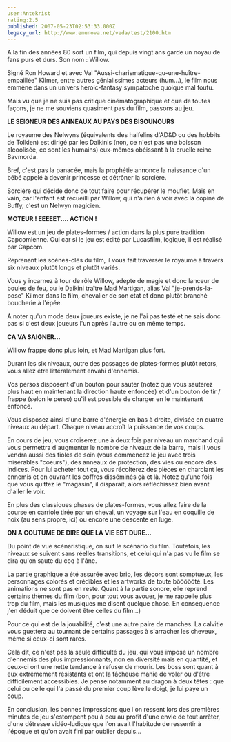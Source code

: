 ```yaml
---
user:Antekrist
rating:2.5
published: 2007-05-23T02:53:33.000Z
legacy_url: http://www.emunova.net/veda/test/2100.htm
---
```

A la fin des années 80 sort un film, qui depuis vingt ans garde un noyau de fans purs et durs. Son nom : Willow.  

Signé Ron Howard et avec Val "Aussi-charismatique-qu-une-huître-empaillée" Kilmer, entre autres génialissimes acteurs (hum...), le film nous emmène dans un univers heroic-fantasy sympatoche quoique mal foutu.  

Mais vu que je ne suis pas critique cinématographique et que de toutes façons, je ne me souviens quasiment pas du film, passons au jeu.  

  

**LE SEIGNEUR DES ANNEAUX AU PAYS DES BISOUNOURS**  

Le royaume des Nelwyns (équivalents des halfelins d'AD&D ou des hobbits de Tolkien) est dirigé par les Daikinis (non, ce n'est pas une boisson alcoolisée, ce sont les humains) eux-mêmes obéissant à la cruelle reine Bavmorda.  

Bref, c'est pas la panacée, mais la prophétie annonce la naissance d'un bébé appelé à devenir princesse et détrôner la sorcière.  

Sorcière qui décide donc de tout faire pour récupérer le mouflet. Mais en vain, car l'enfant est recueilli par Willow, qui n'a rien à voir avec la copine de Buffy, c'est un Nelwyn magicien.  

  

**MOTEUR ! EEEEET.... ACTION !**  

Willow est un jeu de plates-formes / action dans la plus pure tradition Capcomienne. Oui car si le jeu est édité par Lucasfilm, logique, il est réalisé par Capcom.  

Reprenant les scènes-clés du film, il vous fait traverser le royaume à travers six niveaux plutôt longs et plutôt variés.  

Vous y incarnez à tour de rôle Willow, adepte de magie et donc lanceur de boules de feu, ou le Daikini traître Mad Martigan, alias Val "je-prends-la-pose" Kilmer dans le film, chevalier de son état et donc plutôt branché boucherie à l'épée.  

A noter qu'un mode deux joueurs existe, je ne l'ai pas testé et ne sais donc pas si c'est deux joueurs l'un après l'autre ou en même temps.  

  

**CA VA SAIGNER...**  

Willow frappe donc plus loin, et Mad Martigan plus fort.  

Durant les six niveaux, outre des passages de plates-formes plutôt retors, vous allez être littéralement envahi d'ennemis.  

Vos persos disposent d'un bouton pour sauter (notez que vous sauterez plus haut en maintenant la direction haute enfoncée) et d'un bouton de tir / frappe (selon le perso) qu'il est possible de charger en le maintenant enfoncé.  

Vous disposez ainsi d'une barre d'énergie en bas à droite, divisée en quatre niveaux au départ. Chaque niveau accroît la puissance de vos coups.  

En cours de jeu, vous croiserez une à deux fois par niveau un marchand qui vous permettra d'augmenter le nombre de niveaux de la barre, mais il vous vendra aussi des fioles de soin (vous commencez le jeu avec trois misérables "coeurs"), des anneaux de protection, des vies ou encore des indices. Pour lui acheter tout ça, vous récolterez des pièces en charclant les ennemis et en ouvrant les coffres disséminés çà et là. Notez qu'une fois que vous quittez le "magasin", il disparaît, alors réfléchissez bien avant d'aller le voir.  

En plus des classiques phases de plates-formes, vous allez faire de la course en carriole tirée par un cheval, un voyage sur l'eau en coquille de noix (au sens propre, ici) ou encore une descente en luge.  

  

**ON A COUTUME DE DIRE QUE LA VIE EST DURE...**  

Du point de vue scénaristique, on suit le scénario du film. Toutefois, les niveaux se suivent sans réelles transitions, et celui qui n'a pas vu le film se dira qu'on saute du coq à l'âne.  

La partie graphique a été assurée avec brio, les décors sont somptueux, les personnages colorés et crédibles et les artworks de toute bôôôôôté. Les animations ne sont pas en reste. Quant à la partie sonore, elle reprend certains thèmes du film (bon, pour tout vous avouer, je me rappelle plus trop du film, mais les musiques me disent quelque chose. En conséquence j'en déduit que ce doivent être celles du film...)  

Pour ce qui est de la jouabilité, c'est une autre paire de manches. La calvitie vous guettera au tournant de certains passages à s'arracher les cheveux, même si ceux-ci sont rares.  

Cela dit, ce n'est pas la seule difficulté du jeu, qui vous impose un nombre d'ennemis des plus impressionnants, non en diversité mais en quantité, et ceux-ci ont une nette tendance à refuser de mourir. Les boss sont quant à eux extrêmement résistants et ont la fâcheuse manie de voler ou d'être difficilement accessibles. Je pense notamment au dragon à deux têtes : que celui ou celle qui l'a passé du premier coup lève le doigt, je lui paye un coup.  

En conclusion, les bonnes impressions que l'on ressent lors des premières minutes de jeu s'estompent peu à peu au profit d'une envie de tout arrêter, d'une détresse vidéo-ludique que l'on avait l'habitude de ressentir à l'époque et qu'on avait fini par oublier depuis...